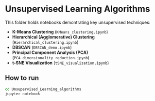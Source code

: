 # Unsupervised Learning Algorithms

This folder holds notebooks demontrating key unsupervised techniques:

- **K-Means Clustering** (`KMeans_clustering.ipynb`)  
- **Hierarchical (Agglomerative) Clustering** (`Hierarchical_clustering.ipynb`)  
- **DBSCAN** (`DBSCAN_demo.ipynb`)  
- **Principal Component Analysis (PCA)** (`PCA_dimensionality_reduction.ipynb`)  
- **t-SNE Visualization** (`tSNE_visualization.ipynb`)

## How to run

```bash
cd Unsupervised_Learning_algorithms
jupyter notebook
